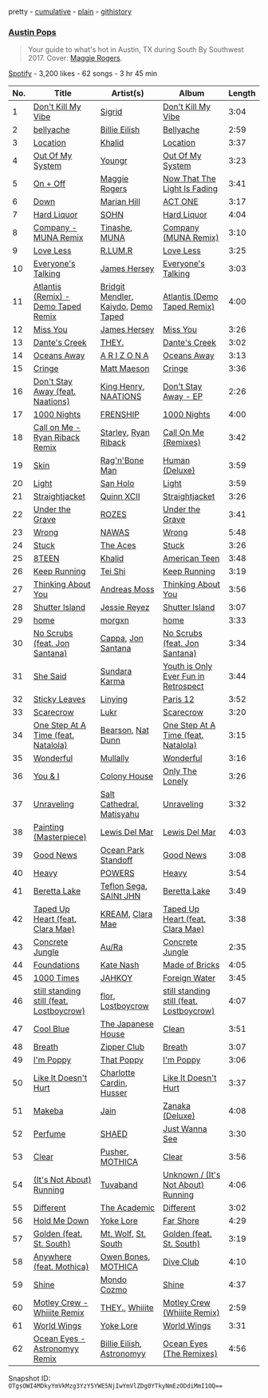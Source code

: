 pretty - [cumulative](/playlists/cumulative/15wD5DzfOIRx7QnJKDLtav.md) - [plain](/playlists/plain/15wD5DzfOIRx7QnJKDLtav) - [githistory](https://github.githistory.xyz/mackorone/spotify-playlist-archive/blob/main/playlists/plain/15wD5DzfOIRx7QnJKDLtav)

### [Austin Pops](https://open.spotify.com/playlist/15wD5DzfOIRx7QnJKDLtav)

> Your guide to what's hot in Austin, TX during South By Southwest 2017\. Cover: <a href="spotify:artist:4NZvixzsSefsNiIqXn0NDe">Maggie Rogers</a>.

[Spotify](https://open.spotify.com/user/spotify) - 3,200 likes - 62 songs - 3 hr 45 min

| No. | Title | Artist(s) | Album | Length |
|---|---|---|---|---|
| 1 | [Don't Kill My Vibe](https://open.spotify.com/track/1jbguX18Gtjm0UwVsLRIFT) | [Sigrid](https://open.spotify.com/artist/4TrraAsitQKl821DQY42cZ) | [Don't Kill My Vibe](https://open.spotify.com/album/2nXomRUHGA5cYyGHZyQ7HF) | 3:04 |
| 2 | [bellyache](https://open.spotify.com/track/51NFxnQvaosfDDutk0tams) | [Billie Eilish](https://open.spotify.com/artist/6qqNVTkY8uBg9cP3Jd7DAH) | [Bellyache](https://open.spotify.com/album/25FGyvj0UnD6YYWLq0s9nl) | 2:59 |
| 3 | [Location](https://open.spotify.com/track/1WIfWj5skn5UUZTs4cEFBe) | [Khalid](https://open.spotify.com/artist/6LuN9FCkKOj5PcnpouEgny) | [Location](https://open.spotify.com/album/5f4VQ4QMbjZLMfxL7RM5aE) | 3:37 |
| 4 | [Out Of My System](https://open.spotify.com/track/4MUNZkVe0VfomuSgY1EJun) | [Youngr](https://open.spotify.com/artist/5TrkbV9x6OdTBlzWPJeBz5) | [Out Of My System](https://open.spotify.com/album/6JUiJmrHbaag8LP3SXcC2F) | 3:23 |
| 5 | [On + Off](https://open.spotify.com/track/6HzDEVbfnDD1p0qFKqiZWU) | [Maggie Rogers](https://open.spotify.com/artist/4NZvixzsSefsNiIqXn0NDe) | [Now That The Light Is Fading](https://open.spotify.com/album/16wZsyXQ463IYlrXyJnRfY) | 3:41 |
| 6 | [Down](https://open.spotify.com/track/5eCkuGPZNl4mISFNPgr3Dd) | [Marian Hill](https://open.spotify.com/artist/1xHQO9GJIW9OXHxGBISYc5) | [ACT ONE](https://open.spotify.com/album/5laClXclOn3sCQOWKqFohJ) | 3:17 |
| 7 | [Hard Liquor](https://open.spotify.com/track/4bgCNtpyjevRbn1dQkodHS) | [SOHN](https://open.spotify.com/artist/6XZYAWJLL8UIbxAqjKj3cg) | [Hard Liquor](https://open.spotify.com/album/5RZj93T9jHLzu64APvPnw6) | 4:04 |
| 8 | [Company \- MUNA Remix](https://open.spotify.com/track/3JBpwwdOE8Oz1GPhIN38F6) | [Tinashe](https://open.spotify.com/artist/0NIIxcxNHmOoyBx03SfTCD), [MUNA](https://open.spotify.com/artist/6xdRb2GypJ7DqnWAI2mHGn) | [Company \(MUNA Remix\)](https://open.spotify.com/album/1ey0KnGHKibLFMikFUaBLY) | 3:10 |
| 9 | [Love Less](https://open.spotify.com/track/1cEo4OOyM1rOUn6kuTrm5m) | [R.LUM.R](https://open.spotify.com/artist/7JBZN2pehWRUu3fX11lP2y) | [Love Less](https://open.spotify.com/album/5MyrudT8o8HVi9Gq8vQqGm) | 3:25 |
| 10 | [Everyone's Talking](https://open.spotify.com/track/5K0sRLcJ6LNWuJfD5s19YC) | [James Hersey](https://open.spotify.com/artist/0lzV2CiahHRiGd6qpADtPS) | [Everyone's Talking](https://open.spotify.com/album/4IPquv0tr44rRpmML9SPJ0) | 3:03 |
| 11 | [Atlantis \(Remix\) \- Demo Taped Remix](https://open.spotify.com/track/3YKb4RfxFidWLwfbM9kief) | [Bridgit Mendler](https://open.spotify.com/artist/4VhL8KLjVso4vLfOLVViTb), [Kaiydo](https://open.spotify.com/artist/6y02TEMv71ArWB2qhIaQ5m), [Demo Taped](https://open.spotify.com/artist/5JMtXD9vPBIygW4cTcQ8x9) | [Atlantis \(Demo Taped Remix\)](https://open.spotify.com/album/3R1inDB4BtQGYfGB7XPbN5) | 4:00 |
| 12 | [Miss You](https://open.spotify.com/track/6giHzoNmL0kwyBZAXGIIc2) | [James Hersey](https://open.spotify.com/artist/0lzV2CiahHRiGd6qpADtPS) | [Miss You](https://open.spotify.com/album/2WWPQxXjv4EhA4eEg9y9C0) | 3:26 |
| 13 | [Dante's Creek](https://open.spotify.com/track/3RWrguFf3z2OPrUQyfwaIJ) | [THEY.](https://open.spotify.com/artist/0pghUohLPptZWBasy2wmUx) | [Dante's Creek](https://open.spotify.com/album/04EOwnoXQlwaH7cYupBOsP) | 3:02 |
| 14 | [Oceans Away](https://open.spotify.com/track/4NJpJ17Dgm5r4OYExFbxLk) | [A R I Z O N A](https://open.spotify.com/artist/7hOGhpa8RMSuDOWntGIAJt) | [Oceans Away](https://open.spotify.com/album/4JXvWkSdccqwwRJBVvF4Oq) | 3:13 |
| 15 | [Cringe](https://open.spotify.com/track/0hy48SusJtyhy4DNB2rEaS) | [Matt Maeson](https://open.spotify.com/artist/7gHscNMDI8FF8pcgrV8eIn) | [Cringe](https://open.spotify.com/album/478ANbJC5ILBK4tqZpe2i7) | 3:36 |
| 16 | [Don't Stay Away \(feat\. Naations\)](https://open.spotify.com/track/2FlUBiGa1DhDZbroUa0Vb3) | [King Henry](https://open.spotify.com/artist/4IbUky1dWqlyVlMMTJXPI5), [NAATIONS](https://open.spotify.com/artist/6mpxgK8EZh8VDoe6trGF0f) | [Don't Stay Away \- EP](https://open.spotify.com/album/4hfKYxN00xgVEipyn4whfF) | 2:26 |
| 17 | [1000 Nights](https://open.spotify.com/track/5fIq2ovEhDIyV5Hx1epC4c) | [FRENSHIP](https://open.spotify.com/artist/7xEFii6utZmQ61kX59HmLH) | [1000 Nights](https://open.spotify.com/album/6SbIkCWBipryUQZZprSM2y) | 4:00 |
| 18 | [Call on Me \- Ryan Riback Remix](https://open.spotify.com/track/2L6orAlH8tBhiFTumIfMyF) | [Starley](https://open.spotify.com/artist/02A3cEvlLLCbIMVDrK2GHV), [Ryan Riback](https://open.spotify.com/artist/33JQK4UoS2aMPYBfdB5Ftt) | [Call On Me \(Remixes\)](https://open.spotify.com/album/5G7go9EeotMk9RfLETBDgJ) | 3:42 |
| 19 | [Skin](https://open.spotify.com/track/6y2Kaz9QI01XBKJ8mTb7Pf) | [Rag'n'Bone Man](https://open.spotify.com/artist/4f9iBmdUOhQWeP7dcAn1pf) | [Human \(Deluxe\)](https://open.spotify.com/album/1rMmiDKa8V5H9yYTPAbLng) | 3:59 |
| 20 | [Light](https://open.spotify.com/track/6jq6rcOikCZAmjliAgAmfT) | [San Holo](https://open.spotify.com/artist/0jNDKefhfSbLR9sFvcPLHo) | [Light](https://open.spotify.com/album/4k2ygY7kW4n1eVtR2i0F0H) | 3:59 |
| 21 | [Straightjacket](https://open.spotify.com/track/1I9wDuajCQ7tJbDtfEwMf2) | [Quinn XCII](https://open.spotify.com/artist/3ApUX1o6oSz321MMECyIYd) | [Straightjacket](https://open.spotify.com/album/4p3lqiFZL2hy55KEQtrP11) | 3:26 |
| 22 | [Under the Grave](https://open.spotify.com/track/4f0ldNhe5ZsIhzene1nup1) | [ROZES](https://open.spotify.com/artist/6jsjhAEteAlY0vCiLvMLBA) | [Under the Grave](https://open.spotify.com/album/2IRBwct2BWKadjfp3cB17S) | 3:41 |
| 23 | [Wrong](https://open.spotify.com/track/3FTmiGDBL6O5dkJsAvQE4O) | [NAWAS](https://open.spotify.com/artist/58l4CfKVxJcp2tYu7Ux2up) | [Wrong](https://open.spotify.com/album/6JceIztB0P9StsBSIByvw6) | 5:48 |
| 24 | [Stuck](https://open.spotify.com/track/7wRXGqMQpTacDEGbJDg8tw) | [The Aces](https://open.spotify.com/artist/2AmfMGi3WZMxqFDHissIAe) | [Stuck](https://open.spotify.com/album/0ij5wkWYJKSxVzROOPRzdU) | 3:26 |
| 25 | [8TEEN](https://open.spotify.com/track/5bgwqaRSS3M8WHWruHgSL5) | [Khalid](https://open.spotify.com/artist/6LuN9FCkKOj5PcnpouEgny) | [American Teen](https://open.spotify.com/album/6kf46HbnYCZzP6rjvQHYzg) | 3:48 |
| 26 | [Keep Running](https://open.spotify.com/track/5k42EV7nhmL2CrfX4z2CKe) | [Tei Shi](https://open.spotify.com/artist/1xcMOgFUM1IYZE22YjCvsL) | [Keep Running](https://open.spotify.com/album/1Jyd3dY3EmPJuJiZx01qaC) | 3:19 |
| 27 | [Thinking About You](https://open.spotify.com/track/6MWfLm5mekBlDaWUzUJvhU) | [Andreas Moss](https://open.spotify.com/artist/2g6nfqSFo2cPVrafnW85jm) | [Thinking About You](https://open.spotify.com/album/69riaQOgAPqRNZLly8otNM) | 3:56 |
| 28 | [Shutter Island](https://open.spotify.com/track/5CXTbOAOiWVTrPTr34VhzV) | [Jessie Reyez](https://open.spotify.com/artist/3KedxarmBCyFBevnqQHy3P) | [Shutter Island](https://open.spotify.com/album/7GrrKydjXc48x0YiWVHTOP) | 3:07 |
| 29 | [home](https://open.spotify.com/track/3sh0NSn2Eq1ERtTRmITZze) | [morgxn](https://open.spotify.com/artist/034u8Qcs47NHkRQXaWkLXW) | [home](https://open.spotify.com/album/3XBbLXqzg1tqNFhHMtxFuT) | 3:33 |
| 30 | [No Scrubs \(feat\. Jon Santana\)](https://open.spotify.com/track/1GLzCv2crATQgyUGdN94c3) | [Cappa](https://open.spotify.com/artist/1LCPvGsQVJUQE8oyIRihHh), [Jon Santana](https://open.spotify.com/artist/05XxXeBmy0Kge0WdgDfj05) | [No Scrubs \(feat\. Jon Santana\)](https://open.spotify.com/album/5as05Dv2Svm5DJzh3gzKfX) | 3:34 |
| 31 | [She Said](https://open.spotify.com/track/0Sgu2kKr8M0uuqKygi2wrH) | [Sundara Karma](https://open.spotify.com/artist/4fgXfJCQnK6c44u4KzAtQP) | [Youth is Only Ever Fun in Retrospect](https://open.spotify.com/album/11vjbOVFGoGXWFQF5PwzUN) | 3:44 |
| 32 | [Sticky Leaves](https://open.spotify.com/track/0k0x7PyNIxm8mwagibyumc) | [Linying](https://open.spotify.com/artist/5IIP34JBy1d8kBYlAGnRaW) | [Paris 12](https://open.spotify.com/album/5mqNIM3ezLBo9BEYdL1DIA) | 3:52 |
| 33 | [Scarecrow](https://open.spotify.com/track/40KHZqR1ADbcSAVzuzrmLm) | [Lukr](https://open.spotify.com/artist/6VPUQ3UqHxeeVvROl2kZqb) | [Scarecrow](https://open.spotify.com/album/26dmSjii3NjrZuodAR09zU) | 3:20 |
| 34 | [One Step At A Time \(feat\. Natalola\)](https://open.spotify.com/track/0TzWLXV3gnCqTSzOYrLs8h) | [Bearson](https://open.spotify.com/artist/3SPEPveuGIJZQPCHmNg4wg), [Nat Dunn](https://open.spotify.com/artist/6uNiUxDeo17yUnA472Zhni) | [One Step At A Time \(feat\. Natalola\)](https://open.spotify.com/album/1qIIi6k7zgXi5gDZ4yr6Q5) | 3:15 |
| 35 | [Wonderful](https://open.spotify.com/track/2D1QgCqUKsDbPMhUboo0MA) | [Mullally](https://open.spotify.com/artist/4oc6eCUAzc3EcutZmmAg5y) | [Wonderful](https://open.spotify.com/album/4FEAjrhKBp4sVJvFjRgTLv) | 3:16 |
| 36 | [You & I](https://open.spotify.com/track/7yhNr2wj7mZcpRG5K2Zgj6) | [Colony House](https://open.spotify.com/artist/6R664N4cEza3eORSqKSgO4) | [Only The Lonely](https://open.spotify.com/album/5vBnIcG7nD3XEt8ErHpytO) | 3:26 |
| 37 | [Unraveling](https://open.spotify.com/track/16LI6SKWUziWOSYWhZNjwK) | [Salt Cathedral](https://open.spotify.com/artist/1HhSYZFNNPTTZuOlSfZUJP), [Matisyahu](https://open.spotify.com/artist/5eyMzR1hYiEZtN2c9ly2kw) | [Unraveling](https://open.spotify.com/album/5VpiHHc9D6xqSPLNHBH0lJ) | 3:32 |
| 38 | [Painting \(Masterpiece\)](https://open.spotify.com/track/4kK14radw0XfwxJDPt9tnP) | [Lewis Del Mar](https://open.spotify.com/artist/2oqwwcM17wrP9hBD25zKSR) | [Lewis Del Mar](https://open.spotify.com/album/7BKGTpCWDwTCeHnlLFcfLJ) | 4:03 |
| 39 | [Good News](https://open.spotify.com/track/3BWFeMmngcxUY4MyacK8YI) | [Ocean Park Standoff](https://open.spotify.com/artist/1qGohIp3a4kh1Euymx0pyL) | [Good News](https://open.spotify.com/album/6Xmkl1KZFavI3BSEGxbS8r) | 3:08 |
| 40 | [Heavy](https://open.spotify.com/track/0OBIHrjv88N4SEtf2INos5) | [POWERS](https://open.spotify.com/artist/0PGB0xsAyDqHHlvNQcgq5S) | [Heavy](https://open.spotify.com/album/3VGh9KUcS8f348pAwwPiev) | 3:54 |
| 41 | [Beretta Lake](https://open.spotify.com/track/1sZgEicBhVniX4kJHIp6Tq) | [Teflon Sega](https://open.spotify.com/artist/0JFKmdLuTj0yZi9P05a85X), [SAINt JHN](https://open.spotify.com/artist/0H39MdGGX6dbnnQPt6NQkZ) | [Beretta Lake](https://open.spotify.com/album/4NJ0Fn7LHudaeVoknqg8Z1) | 3:49 |
| 42 | [Taped Up Heart \(feat\. Clara Mae\)](https://open.spotify.com/track/26hcyzSE154xMZCbFdtInA) | [KREAM](https://open.spotify.com/artist/0DdDnziut7wOo6cAYWVZC5), [Clara Mae](https://open.spotify.com/artist/6RHKEd9dpzQ4c09x8Zdaxu) | [Taped Up Heart \(feat\. Clara Mae\)](https://open.spotify.com/album/1C6fjPZ5GvFi1duyokC0WR) | 3:38 |
| 43 | [Concrete Jungle](https://open.spotify.com/track/7JfOVdzzT6sPfaC99b4UYC) | [Au/Ra](https://open.spotify.com/artist/1eMmoIprPDWeFdB1FxU6ZV) | [Concrete Jungle](https://open.spotify.com/album/450afTJ0A6Df4Aulzwy1NO) | 2:35 |
| 44 | [Foundations](https://open.spotify.com/track/1wi4ti9BYUbwoGJ1EBUVtv) | [Kate Nash](https://open.spotify.com/artist/5vBKu1igxFo6g1sHADkIdg) | [Made of Bricks](https://open.spotify.com/album/4KNq0XtAJOTRKIA6W5zRsY) | 4:05 |
| 45 | [1000 Times](https://open.spotify.com/track/3waIbY3hXhTdlsOOffGgZw) | [JAHKOY](https://open.spotify.com/artist/1c5SlzViAqsaB0kXygfSjh) | [Foreign Water](https://open.spotify.com/album/7ocGYko8jsqIcV18uPfUk9) | 3:45 |
| 46 | [still standing still \(feat\. Lostboycrow\)](https://open.spotify.com/track/79MMToeXEo8PaTWt63Otm0) | [flor](https://open.spotify.com/artist/0szWPxzzE8DVEfXFRCLBUb), [Lostboycrow](https://open.spotify.com/artist/5PxCTrv3Y1xVACfngpt7D2) | [still standing still \(feat\. Lostboycrow\)](https://open.spotify.com/album/4SNC3oe4nOEt6o2ABqulpL) | 4:07 |
| 47 | [Cool Blue](https://open.spotify.com/track/0Lbe98RKWwBbu1sipPSa4n) | [The Japanese House](https://open.spotify.com/artist/3IunaFjvNKj98JW89JYv9u) | [Clean](https://open.spotify.com/album/4T1o6BUMpITeK7DfE5qZqp) | 3:51 |
| 48 | [Breath](https://open.spotify.com/track/4nQZSKxyFYqxo5KwaNnz8b) | [Zipper Club](https://open.spotify.com/artist/2y7bzzp54WcxNnnyamQFya) | [Breath](https://open.spotify.com/album/3DLXHvmFdjGFD5nMI4waFg) | 3:07 |
| 49 | [I'm Poppy](https://open.spotify.com/track/6GNJ9FO4ZKnRCoKF89WvIT) | [That Poppy](https://open.spotify.com/artist/5LtL2B9LC31DesMx7ihMFc) | [I'm Poppy](https://open.spotify.com/album/6NNz8U3SNjAYqlbAq2jQBh) | 3:06 |
| 50 | [Like It Doesn't Hurt](https://open.spotify.com/track/7l1vukTvPpX20kiJEdMR75) | [Charlotte Cardin](https://open.spotify.com/artist/1G0YV9WooUBjrwDq0Q7EFK), [Husser](https://open.spotify.com/artist/3NopS2XIK9Ojj9XDfTCLL5) | [Like It Doesn't Hurt](https://open.spotify.com/album/1WJZC6g46q8iY5s8in46mZ) | 3:37 |
| 51 | [Makeba](https://open.spotify.com/track/4TNFLwe6DhtR3Wn1JKMqMJ) | [Jain](https://open.spotify.com/artist/2HHmvvSQ44ePDH7IKVzgK0) | [Zanaka \(Deluxe\)](https://open.spotify.com/album/2rb6C1wUwk7hFOVmfgt19k) | 4:08 |
| 52 | [Perfume](https://open.spotify.com/track/7GdEHrt8Y23hzjGei28A9J) | [SHAED](https://open.spotify.com/artist/3KwmxIhSe9UTSEF37kwngR) | [Just Wanna See](https://open.spotify.com/album/5Vrr6bcdIqweodnKpYXvDB) | 3:30 |
| 53 | [Clear](https://open.spotify.com/track/5aSpdEubSdMnRNevctb55H) | [Pusher](https://open.spotify.com/artist/2exudSjTjUksRJhnF5JZYn), [MOTHICA](https://open.spotify.com/artist/1JhiIIXT9DWqEU3BYFZwGA) | [Clear](https://open.spotify.com/album/4UEnjmsxamL7Ojl3t9i43K) | 3:56 |
| 54 | [\(It's Not About\) Running](https://open.spotify.com/track/6yeVAVnUskTNb3TutTaU64) | [Tuvaband](https://open.spotify.com/artist/1PELQpIrHccFmlReFjINVT) | [Unknown / \(It's Not About\) Running](https://open.spotify.com/album/2s1NRhhKQluvnzfqulltvC) | 4:06 |
| 55 | [Different](https://open.spotify.com/track/7dES51jQZhXiD0XNHfkY2S) | [The Academic](https://open.spotify.com/artist/3VLf4DlBTN2ZRwygS3TNti) | [Different](https://open.spotify.com/album/2jFsGLCuSiTH9zyDUtQDUf) | 3:02 |
| 56 | [Hold Me Down](https://open.spotify.com/track/68J311jvo7JD5vldwzvMg3) | [Yoke Lore](https://open.spotify.com/artist/7FU0xCgmSYQEiBeevUqQ4S) | [Far Shore](https://open.spotify.com/album/1Ax4vtguR5jbyuBdohcJVZ) | 4:29 |
| 57 | [Golden \(feat\. St\. South\)](https://open.spotify.com/track/2BTZ3gJLZyditWBnsoK0eH) | [Mt\. Wolf](https://open.spotify.com/artist/4GLzX588I9R2vs0nTHhD6Z), [St\. South](https://open.spotify.com/artist/1n3X60xWCyL1zytSiKeu4D) | [Golden \(feat\. St\. South\)](https://open.spotify.com/album/4v2OIfevNQvUTZrSwCf28W) | 3:19 |
| 58 | [Anywhere \(feat\. Mothica\)](https://open.spotify.com/track/0BL4TTFa2BJIKVhcyOFM7j) | [Owen Bones](https://open.spotify.com/artist/31ZxERZETij0PyIq5bLkIz), [MOTHICA](https://open.spotify.com/artist/1JhiIIXT9DWqEU3BYFZwGA) | [Dive Club](https://open.spotify.com/album/1xo6LkPsIh73N1eOeSYJJ8) | 4:10 |
| 59 | [Shine](https://open.spotify.com/track/3GVa6lImzJizvfcrOrjYU6) | [Mondo Cozmo](https://open.spotify.com/artist/7ybnRZKtRbWQzJfKyYSyh6) | [Shine](https://open.spotify.com/album/2Up9kpqZSuEAXYUyvjr81Q) | 4:37 |
| 60 | [Motley Crew \- Whiiite Remix](https://open.spotify.com/track/64aJ5HFvhIqHchQKTzyCEd) | [THEY.](https://open.spotify.com/artist/0pghUohLPptZWBasy2wmUx), [Whiiite](https://open.spotify.com/artist/0KLiBPUutHeEhJCmo7xGSL) | [Motley Crew \(Whiiite Remix\)](https://open.spotify.com/album/62yneGAQ7ZnWxBYNbrMO8R) | 2:59 |
| 61 | [World Wings](https://open.spotify.com/track/0uBuclNlm4n4CCgIG2syET) | [Yoke Lore](https://open.spotify.com/artist/7FU0xCgmSYQEiBeevUqQ4S) | [World Wings](https://open.spotify.com/album/3glgtSxeOUTfaAxSfx4wwY) | 3:31 |
| 62 | [Ocean Eyes \- Astronomyy Remix](https://open.spotify.com/track/6NOq79ynBpBi6BSJMdgReN) | [Billie Eilish](https://open.spotify.com/artist/6qqNVTkY8uBg9cP3Jd7DAH), [Astronomyy](https://open.spotify.com/artist/3EpmmPtV7DduqNmeqaADIm) | [Ocean Eyes \(The Remixes\)](https://open.spotify.com/album/44OSkEmvHwdTFhPBCewIks) | 4:56 |

Snapshot ID: `OTgsOWI4MDkyYmVkMzg3YzY5YWE5NjIwYmVlZDg0YTkyNmEzODdiMmI1OQ==`